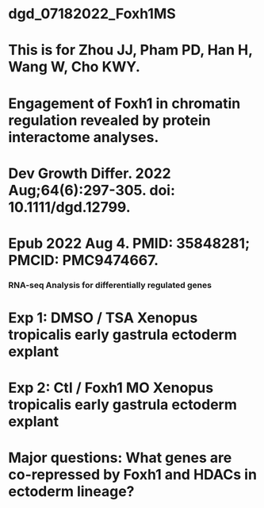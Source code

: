 # dgd_07182022_Foxh1MS
# This is for Zhou JJ, Pham PD, Han H, Wang W, Cho KWY. 
# Engagement of Foxh1 in chromatin regulation revealed by protein interactome analyses. 
# Dev Growth Differ. 2022 Aug;64(6):297-305. doi: 10.1111/dgd.12799. 
# Epub 2022 Aug 4. PMID: 35848281; PMCID: PMC9474667.


### RNA-seq Analysis for differentially regulated genes ###
# Exp 1: DMSO / TSA Xenopus tropicalis early gastrula ectoderm explant
# Exp 2: Ctl / Foxh1 MO Xenopus tropicalis early gastrula ectoderm explant
# Major questions: What genes are co-repressed by Foxh1 and HDACs in ectoderm lineage?
###



